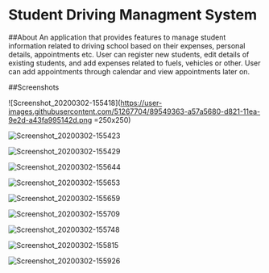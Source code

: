 # Student Driving Managment System
 
##About
An application that provides features to manage student information related to driving school based on their expenses, personal details, appointments etc. User can register new students, edit details of existing students, and add expenses related to fuels, vehicles or other. User can add appointments through calendar and view appointments later on.

##Screenshots

![Screenshot_20200302-155418](https://user-images.githubusercontent.com/51267704/89549363-a57a5680-d821-11ea-9e2d-a43fa995142d.png =250x250)

![Screenshot_20200302-155423](https://user-images.githubusercontent.com/51267704/89549387-ac08ce00-d821-11ea-85ae-3f592a81692a.png=250x250)

![Screenshot_20200302-155429](https://user-images.githubusercontent.com/51267704/89549392-ad39fb00-d821-11ea-9e5e-5e97808b54d3.png=250x250)

![Screenshot_20200302-155644](https://user-images.githubusercontent.com/51267704/89549397-af9c5500-d821-11ea-93fd-da90d58cc376.png=250x250)

![Screenshot_20200302-155653](https://user-images.githubusercontent.com/51267704/89549401-b0cd8200-d821-11ea-81e9-37048241d8ce.png=250x250)

![Screenshot_20200302-155659](https://user-images.githubusercontent.com/51267704/89549405-b1661880-d821-11ea-9e8f-9d2a3ac6b75f.png=250x250)

![Screenshot_20200302-155709](https://user-images.githubusercontent.com/51267704/89549410-b2974580-d821-11ea-913d-ea4beeb59514.png=250x250)

![Screenshot_20200302-155748](https://user-images.githubusercontent.com/51267704/89549415-b4f99f80-d821-11ea-8b05-a7bbfb73f86a.png=250x250)

![Screenshot_20200302-155815](https://user-images.githubusercontent.com/51267704/89549418-b62acc80-d821-11ea-93e6-0c00aa863714.png=250x250)

![Screenshot_20200302-155926](https://user-images.githubusercontent.com/51267704/89549419-b75bf980-d821-11ea-99a7-b4243c45c4c2.png=250x250)
